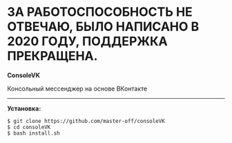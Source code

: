 # ЗА РАБОТОСПОСОБНОСТЬ НЕ ОТВЕЧАЮ, БЫЛО НАПИСАНО В 2020 ГОДУ, ПОДДЕРЖКА ПРЕКРАЩЕНА.


**ConsoleVK**

Консольный мессенджер на основе ВКонтакте
*** 

**Установка:**
```shell
$ git clone https://github.com/master-off/consoleVK
$ cd consoleVK
$ bash install.sh
```
